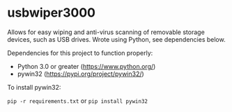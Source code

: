 # usbwiper3000

Allows for easy wiping and anti-virus scanning of removable storage devices, such as USB drives. Wrote using Python, see dependencies below. 

Dependencies for this project to function properly:
* Python 3.0 or greater (https://www.python.org/)
* pywin32 (https://pypi.org/project/pywin32/)

To install pywin32:

```pip -r requirements.txt``` 
or 
```pip install pywin32```
